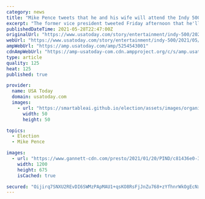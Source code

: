 ```yaml
---
category: news
title: "Mike Pence tweets that he and his wife will attend the Indy 500"
excerpt: "The former vice president tweeted Friday afternoon that he'll be among the race's 135,000 attendees this year."
publishedDateTime: 2021-05-28T22:47:00Z
originalUrl: "https://www.usatoday.com/story/entertainment/indy-500/2021/05/28/indy-500-celebrities-former-vice-president-mike-pence-attend/5254543001/"
webUrl: "https://www.usatoday.com/story/entertainment/indy-500/2021/05/28/indy-500-celebrities-former-vice-president-mike-pence-attend/5254543001/"
ampWebUrl: "https://amp.usatoday.com/amp/5254543001"
cdnAmpWebUrl: "https://amp-usatoday-com.cdn.ampproject.org/c/s/amp.usatoday.com/amp/5254543001"
type: article
quality: 125
heat: 125
published: true

provider:
  name: USA Today
  domain: usatoday.com
  images:
    - url: "https://smartableai.github.io/election/assets/images/organizations/usatoday.com-50x50.jpg"
      width: 50
      height: 50

topics:
  - Election
  - Mike Pence

images:
  - url: "https://www.gannett-cdn.com/presto/2021/01/20/PIND/c81436e0-3d7b-4731-aaa3-94b9139346e5-01202021_Pence_GH_003.jpg?auto=webp&crop=3730,2099,x0,y565&format=pjpg&width=1200"
    width: 1200
    height: 675
    isCached: true

secured: "Oijirq7SNXU2REvDI6SWMzPApMAU1+qsKO8RsFjJnZu768+zYfhnrWkOgEcNxNIwVsKwVATKFPsLaiG924J+MpeTdStLbZn8EEoCIWSiaAYulFTA1ZYCxsyh1ZSc60R0E5QAk8XcV3M1tRiWaBIZg2W1mga+Z5zDOw8oUeqD0Or3xW24V8FHSAQ7mUsG2trBuxhusEzKD59Ca4JCiqPN1XQcKGPyjpWtqNDRzxhoj/zTPJkC1Jps58I0loIynmwE/PAQwbJByc8mwHIL8yRr7NgpN2OQVyU2K9iUdtxtQyf2zHKcNIy58dHMIIa9RAq7QXGa4YrQImDk0zM42VxR7rTevmE5zLdb7kBXrhngh2Y=;AmW7CK5U+BQ+L3WzU5iIrA=="
---
```


